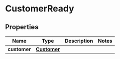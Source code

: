 # CustomerReady

## Properties
Name | Type | Description | Notes
------------ | ------------- | ------------- | -------------
**customer** | [**Customer**](Customer.md) |  | 
